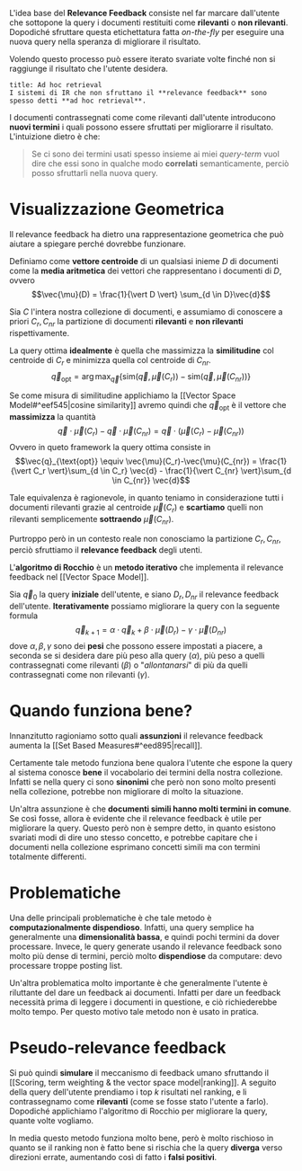 L'idea base del **Relevance Feedback** consiste nel far marcare dall'utente che sottopone la query i documenti restituiti come **rilevanti** o **non rilevanti**.
Dopodiché sfruttare questa etichettatura fatta *on-the-fly* per eseguire una nuova query nella speranza di migliorare il risultato.

Volendo questo processo può essere iterato svariate volte finché non si raggiunge il risultato che l'utente desidera.

```ad-tldr
title: Ad hoc retrieval
I sistemi di IR che non sfruttano il **relevance feedback** sono spesso detti **ad hoc retrieval**.
```


I documenti contrassegnati come come rilevanti dall'utente introducono **nuovi termini** i quali possono essere sfruttati per migliorarre il risultato.
L'intuizione dietro è che:
> Se ci sono dei termini usati spesso insieme ai miei *query-term* vuol dire che essi sono in qualche modo **correlati** semanticamente, perciò posso sfruttarli nella nuova query.


# Visualizzazione Geometrica
Il relevance feedback ha dietro una rappresentazione geometrica che può aiutare a spiegare perché dovrebbe funzionare.

Definiamo come **vettore centroide** di un qualsiasi inieme $D$ di documenti come la **media aritmetica** dei vettori che rappresentano i documenti di $D$, ovvero $$\vec{\mu}(D) = \frac{1}{\vert D \vert} \sum_{d \in D}\vec{d}$$

Sia $C$ l'intera nostra collezione di documenti, e assumiamo di conoscere a priori $C_r, C_{nr}$ la partizione di documenti **rilevanti** e **non rilevanti** rispettivamente.

La query ottima **idealmente** è quella che massimizza la **similitudine** col centroide di $C_r$ e minimizza quella col centroide di $C_{nr}$.
$$\vec{q}_{\text{opt}} = \arg \max_{\vec{q}} \lbrace \text{sim}(\vec{q}, \vec{\mu}(C_r))- \text{sim}(\vec{q}, \vec{\mu}(C_{nr})) \rbrace$$

Se come misura di similitudine applichiamo la [[Vector Space Model#^eef545|cosine similarity]] avremo quindi che $\vec{q}_{\text{opt}}$ è il vettore che **massimizza** la quantità $$\vec{q}\cdot\vec{\mu}(C_r) - \vec{q}\cdot\vec{\mu}(C_{nr}) = \vec{q} \cdot (\vec{\mu}(C_r)-\vec{\mu}(C_{nr}))$$
Ovvero in queto framework la query ottima consiste in $$\vec{q}_{\text{opt}} \equiv \vec{\mu}(C_r)-\vec{\mu}(C_{nr}) = \frac{1}{\vert C_r \vert}\sum_{d \in C_r} \vec{d} - \frac{1}{\vert C_{nr} \vert}\sum_{d \in C_{nr}} \vec{d}$$

Tale equivalenza è ragionevole, in quanto teniamo in considerazione tutti i documenti rilevanti grazie al centroide $\vec{\mu}(C_r)$ e **scartiamo** quelli non rilevanti semplicemente **sottraendo** $\vec{\mu}(C_{nr})$.

Purtroppo però in un contesto reale non conosciamo la partizione $C_r, C_{nr}$, perciò sfruttiamo il **relevance feedback** degli utenti.

L'**algoritmo di Rocchio** è un **metodo iterativo** che implementa il relevance feedback nel [[Vector Space Model]].

Sia $\vec{q}_0$ la query **iniziale** dell'utente, e siano $D_r, D_{nr}$ il relevance feedback dell'utente.
**Iterativamente** possiamo migliorare la query con la seguente formula $$\vec{q}_{k+1} = \alpha \cdot \vec{q}_k + \beta \cdot \vec{\mu}(D_r) - \gamma \cdot \vec{\mu}(D_{nr})$$ dove $\alpha, \beta, \gamma$ sono dei **pesi** che possono essere impostati a piacere, a seconda se si desidera dare più peso alla query ($\alpha$), più peso a quelli contrassegnati come rilevanti ($\beta$) o "*allontanarsi*" di più da quelli contrassegnati come non rilevanti ($\gamma$).

# Quando funziona bene?
Innanzitutto ragioniamo sotto quali **assunzioni** il relevance feedback aumenta la [[Set Based Measures#^eed895|recall]].

Certamente tale metodo funziona bene qualora l'utente che espone la query al sistema conosce **bene** il vocabolario dei termini della nostra collezione.
Infatti se nella query ci sono **sinonimi** che però non sono molto presenti nella collezione, potrebbe non migliorare di molto la situazione.

Un'altra assunzione è che **documenti simili hanno molti termini in comune**.
Se così fosse, allora è evidente che il relevance feedback è utile per migliorare la query.
Questo però non è sempre detto, in quanto esistono svariati modi di dire uno stesso concetto, e potrebbe capitare che i documenti nella collezione esprimano concetti simili ma con termini totalmente differenti.

# Problematiche
Una delle principali problematiche è che tale metodo è **computazionalmente dispendioso**.
Infatti, una query semplice ha generalmente una **dimensionalità bassa**, e quindi pochi termini da dover processare.
Invece, le query generate usando il relevance feedback sono molto più dense di termini, perciò molto **dispendiose** da computare: devo processare troppe posting list.

Un'altra problematica molto importante è che generalmente l'utente è riluttante del dare un feedback ai documenti.
Infatti per dare un feedback necessità prima di leggere i documenti in questione, e ciò richiederebbe molto tempo.
Per questo motivo tale metodo non è usato in pratica.

# Pseudo-relevance feedback
Si può quindi **simulare** il meccanismo di feedback umano sfruttando il [[Scoring, term weighting & the vector space model|ranking]].
A seguito della query dell'utente prendiamo i top $k$ risultati nel ranking, e li contrassegnamo come **rilevanti** (come se fosse stato l'utente a farlo).
Dopodiché applichiamo l'algoritmo di Rocchio per migliorare la query, quante volte vogliamo.

In media questo metodo funziona molto bene, però è molto rischioso in quanto se il ranking non è fatto bene si rischia che la query **diverga** verso direzioni errate, aumentando così di fatto i **falsi positivi**.